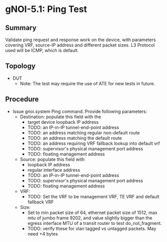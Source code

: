 # gNOI-5.1: Ping Test

## Summary

Validate ping request and response work on the device, with parameters covering
VRF, source-IP address and different packet sizes. L3 Protocol used will be
ICMP, which is default.

## Topology

*   DUT
    * Note: The test may require the use of ATE for new tests in future.  

## Procedure

*   Issue gnoi.system Ping command. Provide following parameters:
    *   Destination: populate this field with the
        *   target device loopback IP address
        *   TODO: an IP-in-IP tunnel-end-point address
        *   TODO: an address matching regular non-default route
        *   TODO: an address matching the default route
        *   TODO: an address requiring VRF fallback lookup into default vrf
        *   TODO: supervisor's physical management port address
        *   TODO: floating management address
    *   Source: populate this field with
        *   loopback IP address
        *   regular interface address
        *   TODO: an IP-in-IP tunnel-end-point address
        *   TODO: supervisor's physical management port address
        *   TODO: floating management address
    *   VRF:
        *   TODO: Set the VRF to be management VRF, TE VRF and default fallback
            VRF
    *   Size:
        *   Set to min packet size of 64, ethernet packet size of 1512, max mtu
            of jumbo frame 9202, and value slightly bigger than the egress
            interface MTU of a transit router to test do_not_fragment.
        *   TODO: verify these for vlan tagged vs untagged packets. May need +4
            bytes
